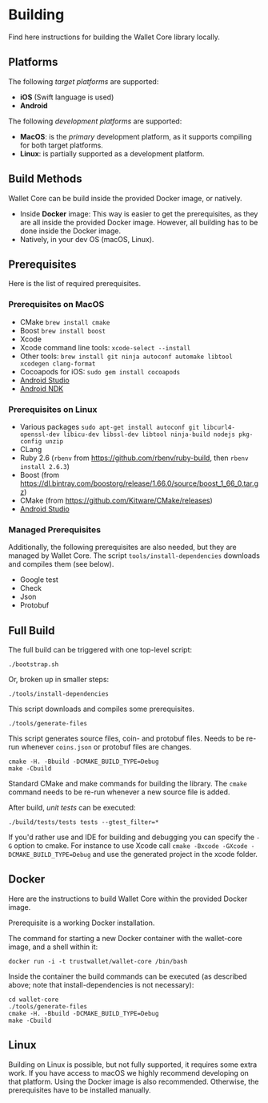 # Building

Find here instructions for building the Wallet Core library locally.

## Platforms

The following *target platforms* are supported:

* **iOS** (Swift language is used)
* **Android**

The following *development platforms* are supported:

* **MacOS**: is the *primary* development platform, as it supports compiling for both target platforms.
* **Linux**: is partially supported as a development platform.

## Build Methods

Wallet Core can be build inside the provided Docker image, or natively.

* Inside **Docker** image:  This way is easier to get the prerequisites, as they are all inside the provided Docker image.  However, all building has to be done inside the Docker image.
* Natively, in your dev OS (macOS, Linux).

## Prerequisites

Here is the list of required prerequisites.

### Prerequisites on MacOS

* CMake `brew install cmake`
* Boost `brew install boost`
* Xcode
* Xcode command line tools: `xcode-select --install`
* Other tools: `brew install git ninja autoconf automake libtool xcodegen clang-format`
* Cocoapods for iOS: `sudo gem install cocoapods`
* [Android Studio](https://developer.android.com/studio/index.html)
* [Android NDK](https://developer.android.com/ndk/guides/)

### Prerequisites on Linux

* Various packages `sudo apt-get install autoconf git libcurl4-openssl-dev libicu-dev libssl-dev libtool ninja-build nodejs pkg-config unzip`
* CLang
* Ruby 2.6 (`rbenv` from https://github.com/rbenv/ruby-build, then `rbenv install 2.6.3`)
* Boost (from https://dl.bintray.com/boostorg/release/1.66.0/source/boost_1_66_0.tar.gz)
* CMake (from https://github.com/Kitware/CMake/releases)
* [Android Studio](https://developer.android.com/studio/index.html)

### Managed Prerequisites

Additionally, the following prerequisites are also needed, but they are managed by Wallet Core.  The script `tools/install-dependencies` downloads and compiles them (see below).

* Google test
* Check
* Json
* Protobuf

## Full Build

The full build can be triggered with one top-level script:

    ./bootstrap.sh

Or, broken up in smaller steps:

    ./tools/install-dependencies

This script downloads and compiles some prerequisites.

    ./tools/generate-files

This script generates source files, coin- and protobuf files.  Needs to be re-run whenever `coins.json` or protobuf files are changes.

    cmake -H. -Bbuild -DCMAKE_BUILD_TYPE=Debug
    make -Cbuild

Standard CMake and make commands for building the library.  The `cmake` command needs to be re-run whenever a new source file is added.

After build, *unit tests* can be executed:

    ./build/tests/tests tests --gtest_filter=*

If you'd rather use and IDE for building and debugging you can specify the `-G` option to cmake. For instance to use Xcode call `cmake -Bxcode -GXcode -DCMAKE_BUILD_TYPE=Debug` and use the generated project in the xcode folder.

## Docker

Here are the instructions to build Wallet Core within the provided Docker image.

Prerequisite is a working Docker installation.

The command for starting a new Docker container with the wallet-core image, and a shell within it:

    docker run -i -t trustwallet/wallet-core /bin/bash

Inside the container the build commands can be executed (as described above; note that install-dependencies is not necessary):

    cd wallet-core
    ./tools/generate-files
    cmake -H. -Bbuild -DCMAKE_BUILD_TYPE=Debug
    make -Cbuild

## Linux

Building on Linux is possible, but not fully supported, it requires some extra work. If you have access to macOS we highly recommend developing on that platform.  Using the Docker image is also recommended.
Otherwise, the prerequisites have to be installed manually.
